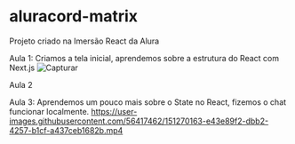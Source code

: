 # aluracord-matrix

Projeto criado na Imersão React da Alura

Aula 1: Criamos a tela inicial, aprendemos sobre a estrutura do React com Next.js
![Capturar](https://user-images.githubusercontent.com/56417462/150843929-1ee4de2f-3f21-4c48-b926-3459d34c9f08.PNG)

Aula 2

Aula 3: Aprendemos um pouco mais sobre o State no React, fizemos o chat funcionar localmente.
https://user-images.githubusercontent.com/56417462/151270163-e43e89f2-dbb2-4257-b1cf-a437ceb1682b.mp4



